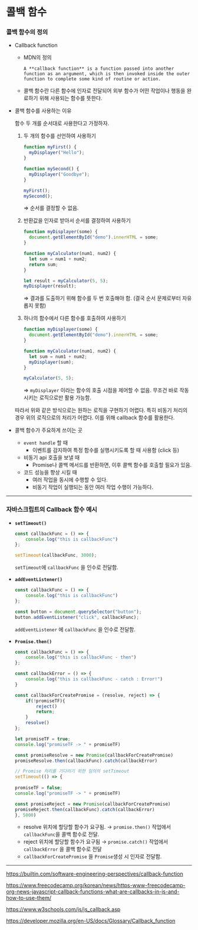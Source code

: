# 콜백 함수


### 콜백 함수의 정의

- Callback function
    - MDN의 정의
        
        `A **callback function** is a function passed into another function as an argument, which is then invoked inside the outer function to complete some kind of routine or action.`
        
    - 콜백 함수란 다른 함수에 인자로 전달되어 외부 함수가 어떤 작업이나 행동을 완료하기 위해 사용되는 함수를 뜻한다.
    
- 콜백 함수를 사용하는 이유
    
    함수 두 개를 순서대로 사용한다고 가정하자.
    
    1. 두 개의 함수를 선언하여 사용하기
        
        ```jsx
        function myFirst() {
          myDisplayer("Hello");
        }
        
        function mySecond() {
          myDisplayer("Goodbye");
        }
        
        myFirst();
        mySecond();
        ```
        
        ⇒ 순서를 결정할 수 없음.
        
    2. 반환값을 인자로 받아서 순서를 결정하여 사용하기
        
        ```jsx
        function myDisplayer(some) {
          document.getElementById("demo").innerHTML = some;
        }
        
        function myCalculator(num1, num2) {
          let sum = num1 + num2;
          return sum;
        }
        
        let result = myCalculator(5, 5);
        myDisplayer(result);
        ```
        
        ⇒ 결과를 도출하기 위해 함수를 두 번 호출해야 함. (결국 순서 문제로부터 자유롭지 못함)
        
    3. 하나의 함수에서 다른 함수를 호출하여 사용하기
        
        ```jsx
        function myDisplayer(some) {
          document.getElementById("demo").innerHTML = some;
        }
        
        function myCalculator(num1, num2) {
          let sum = num1 + num2;
          myDisplayer(sum);
        }
        
        myCalculator(5, 5);
        ```
        
        ⇒ `myDisplayer` 이라는 함수의 호출 시점을 제어할 수 없음. 무조건 바로 작동 시키는 로직으로만 활용 가능함.
        
    
    따라서 위와 같은 방식으로는 원하는 로직을 구현하기 어렵다. 특히 비동기 처리의 경우 위의 로직으로의 처리가 어렵다. 이를 위해 callback 함수를 활용한다.
    

- 콜백 함수가 주요하게 쓰이는 곳
    - `event handle` 할 때
        - 이벤트를 감지하여 특정 함수를 실행시키도록 할 때 사용함 (click 등)
    - 비동기 api 호출을 보낼 때
        - Promise나 콜백 메서드를 반환하면, 이후 콜백 함수를 호출할 필요가 있음.
    - 코드 성능을 향상 시킬 때
        - 여러 작업을 동시에 수행할 수 있다.
        - 비동기 작업이 실행되는 동안 여러 작업 수행이 가능하다.

---

### 자바스크립트의 Callback 함수 예시

- **`setTimeout()`**
    
    ```jsx
    const callbackFunc = () => {
        console.log("this is callbackFunc")
    };
    
    setTimeout(callbackFunc, 3000);
    ```
    
    `setTimeout`에 `callbackFunc` 을 인수로 전달함.
    
- **`addEventListener()`**
    
    ```jsx
    const callbackFunc = () => {
        console.log("this is callbackFunc")
    };
    
    const button = document.querySelector("button");
    button.addEventListener("click", callbackFunc);
    ```
    
    `addEventListener` 에 `callbackFunc` 을 인수로 전달함.
    
- **`Promise.then()`**
    
    ```jsx
    const callbackFunc = () => {
        console.log("this is callbackFunc - then")
    };
    
    const callbackError = () => {
        console.log("this is callbackFunc - catch : Error!")
    }
    
    const callbackForCreatePromise = (resolve, reject) => {
        if(!promiseTF){
            reject()
            return;
        }
        resolve()
    };
    
    let promiseTF = true;
    console.log("promiseTF -> " + promiseTF)
    
    const promiseResolve = new Promise(callbackForCreatePromise)
    promiseResolve.then(callbackFunc).catch(callbackError)
    
    // Promise 처리를 기다리기 위한 임의의 setTimeout
    setTimeout(() => {
        
    promiseTF = false;
    console.log("promiseTF -> " + promiseTF)
    
    const promiseReject = new Promise(callbackForCreatePromise)
    promiseReject.then(callbackFunc).catch(callbackError)
    }, 5000)
    ```
    
    - resolve 위치에 할당할 함수가 요구됨. → `promise.then()` 작업에서 `callbackFunc`을 콜백 함수로 전달.
    - reject 위치에 할당할 함수가 요구됨 → `promise.catch()` 작업에서 `callbackError` 을 콜백 함수로 전달
    - `callbackForCreatePromise` 을 `Promise`생성 시  인자로 전달함.

---

https://builtin.com/software-engineering-perspectives/callback-function

https://www.freecodecamp.org/korean/news/https-www-freecodecamp-org-news-javascript-callback-functions-what-are-callbacks-in-js-and-how-to-use-them/

https://www.w3schools.com/js/js_callback.asp

https://developer.mozilla.org/en-US/docs/Glossary/Callback_function